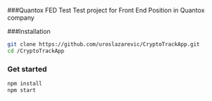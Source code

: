 ###Quantox FED Test
Test project for Front End Position in Quantox company

###Installation

```bash
git clone https://github.com/uroslazarevic/CryptoTrackApp.git
cd /CryptoTrackApp
```

### Get started

```bash
npm install
npm start
```
